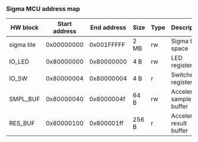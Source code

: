 ### Sigma MCU address map

HW block | Start address | End address | Size | Type | Description
-------- | ------------- | ----------- | ---- | ---- | -----------
sigma tile | 0x00000000 | 0x001FFFFF | 2 MB | rw | Sigma tile space
IO_LED | 0x80000000 | 0x80000000 | 4 B | rw | LED register
IO_SW | 0x80000004 | 0x80000004 | 4 B | r | Switches register
SMPL_BUF | 0x80000040 | 0x8000004f | 64 B | rw | Accelerator sample buffer
RES_BUF | 0x80000100 | 0x800001ff | 256 B | r | Accelerator result buffer
